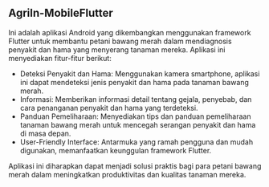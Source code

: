## AgriIn-MobileFlutter

Ini adalah aplikasi Android yang dikembangkan menggunakan framework Flutter untuk membantu petani bawang merah dalam mendiagnosis penyakit dan hama yang menyerang tanaman mereka. Aplikasi ini menyediakan fitur-fitur berikut:

- Deteksi Penyakit dan Hama: Menggunakan kamera smartphone, aplikasi ini dapat mendeteksi jenis penyakit dan hama pada tanaman bawang merah.
- Informasi: Memberikan informasi detail tentang gejala, penyebab, dan cara penanganan penyakit dan hama yang terdeteksi.
- Panduan Pemeliharaan: Menyediakan tips dan panduan pemeliharaan tanaman bawang merah untuk mencegah serangan penyakit dan hama di masa depan.
- User-Friendly Interface: Antarmuka yang ramah pengguna dan mudah digunakan, memanfaatkan keunggulan framework Flutter.

Aplikasi ini diharapkan dapat menjadi solusi praktis bagi para petani bawang merah dalam meningkatkan produktivitas dan kualitas tanaman mereka.
<img src="https://github.com/user-attachments/assets/1cc5877b-7dd9-4f4d-832b-1be769c47b51" alt="" />
